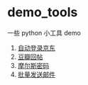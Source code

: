 # demo_tools
一些 python 小工具 demo

1. [自动登录京东](https://github.com/facert/demo_tools/blob/master/auto_login_jd.py)
2. [豆瓣回帖](https://github.com/facert/demo_tools/blob/master/auto_reply_douban.py)
3. [摩尔斯密码](https://github.com/facert/demo_tools/blob/master/morse.py)
4. [批量发送邮件](https://github.com/facert/demo_tools/blob/master/send_email.py)
